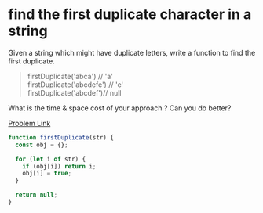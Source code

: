 # find the first duplicate character in a string

Given a string which might have duplicate letters, write a function to find the first duplicate.

> firstDuplicate('abca') // 'a'<br>
> firstDuplicate('abcdefe') // 'e'<br>
> firstDuplicate('abcdef')// null

What is the time & space cost of your approach ? Can you do better?

[Problem Link](https://bigfrontend.dev/problem/find-the-first-duplicate-character-in-a-string)

```js
function firstDuplicate(str) {
  const obj = {};

  for (let i of str) {
    if (obj[i]) return i;
    obj[i] = true;
  }

  return null;
}
```
